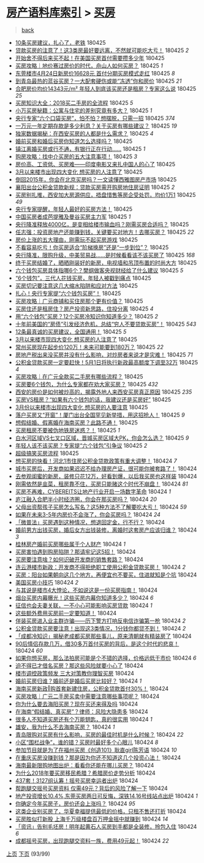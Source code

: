 [房产语料库索引](../../README.md)  > [买房](买房.md)
====
> [back](../README.md)

- [10条买房建议，扎心了，老铁](http://jkwz.applinzi.com/ittc/7095872526863565834.html#10%E6%9D%A1%E4%B9%B0%E6%88%BF%E5%BB%BA%E8%AE%AE%EF%BC%8C%E6%89%8E%E5%BF%83%E4%BA%86%EF%BC%8C%E8%80%81%E9%93%81) 180425  
- [贷款买房的注意了！这3类房最好要远离，不然就可能吃大亏！](http://jkwz.applinzi.com/ittc/7095956494958986251.html#%E8%B4%B7%E6%AC%BE%E4%B9%B0%E6%88%BF%E7%9A%84%E6%B3%A8%E6%84%8F%E4%BA%86%EF%BC%81%E8%BF%993%E7%B1%BB%E6%88%BF%E6%9C%80%E5%A5%BD%E8%A6%81%E8%BF%9C%E7%A6%BB%EF%BC%8C%E4%B8%8D%E7%84%B6%E5%B0%B1%E5%8F%AF%E8%83%BD%E5%90%83%E5%A4%A7%E4%BA%8F%EF%BC%81) 180425 *2* 
- [开始舍不得后来买不起！在美国买房首付需要攒多少年](http://jkwz.applinzi.com/ittc/7095956041873490954.html#%E5%BC%80%E5%A7%8B%E8%88%8D%E4%B8%8D%E5%BE%97%E5%90%8E%E6%9D%A5%E4%B9%B0%E4%B8%8D%E8%B5%B7%EF%BC%81%E5%9C%A8%E7%BE%8E%E5%9B%BD%E4%B9%B0%E6%88%BF%E9%A6%96%E4%BB%98%E9%9C%80%E8%A6%81%E6%94%92%E5%A4%9A%E5%B0%91%E5%B9%B4) 180425  
- [买房攻略｜地价赛过房价的时代，舟山人如何买房？](http://jkwz.applinzi.com/ittc/7095954009200526352.html#%E4%B9%B0%E6%88%BF%E6%94%BB%E7%95%A5%EF%BD%9C%E5%9C%B0%E4%BB%B7%E8%B5%9B%E8%BF%87%E6%88%BF%E4%BB%B7%E7%9A%84%E6%97%B6%E4%BB%A3%EF%BC%8C%E8%88%9F%E5%B1%B1%E4%BA%BA%E5%A6%82%E4%BD%95%E4%B9%B0%E6%88%BF%EF%BC%9F) 180425 *1* 
- [东莞楼市4月24日新房价16628元 首付分期买房模式走红](http://jkwz.applinzi.com/ittc/7095953077192623114.html#%E4%B8%9C%E8%8E%9E%E6%A5%BC%E5%B8%824%E6%9C%8824%E6%97%A5%E6%96%B0%E6%88%BF%E4%BB%B716628%E5%85%83+%E9%A6%96%E4%BB%98%E5%88%86%E6%9C%9F%E4%B9%B0%E6%88%BF%E6%A8%A1%E5%BC%8F%E8%B5%B0%E7%BA%A2) 180425 *8* 
- [到青岛最热的蓝谷买房？一大配套硬伤或能“冻透”你和房价](http://jkwz.applinzi.com/ittc/7095946062546338832.html#%E5%88%B0%E9%9D%92%E5%B2%9B%E6%9C%80%E7%83%AD%E7%9A%84%E8%93%9D%E8%B0%B7%E4%B9%B0%E6%88%BF%EF%BC%9F%E4%B8%80%E5%A4%A7%E9%85%8D%E5%A5%97%E7%A1%AC%E4%BC%A4%E6%88%96%E8%83%BD%E2%80%9C%E5%86%BB%E9%80%8F%E2%80%9D%E4%BD%A0%E5%92%8C%E6%88%BF%E4%BB%B7) 180425 *21* 
- [合肥房价均价14343元/m² 年轻人到底该买房还是租房？专家这么说](http://jkwz.applinzi.com/ittc/7095941822058857478.html#%E5%90%88%E8%82%A5%E6%88%BF%E4%BB%B7%E5%9D%87%E4%BB%B714343%E5%85%83%2Fm%C2%B2+%E5%B9%B4%E8%BD%BB%E4%BA%BA%E5%88%B0%E5%BA%95%E8%AF%A5%E4%B9%B0%E6%88%BF%E8%BF%98%E6%98%AF%E7%A7%9F%E6%88%BF%EF%BC%9F%E4%B8%93%E5%AE%B6%E8%BF%99%E4%B9%88%E8%AF%B4) 180425 *25* 
- [买房知识大全：2018买二手房的全流程](http://jkwz.applinzi.com/ittc/7095940019212780560.html#%E4%B9%B0%E6%88%BF%E7%9F%A5%E8%AF%86%E5%A4%A7%E5%85%A8%EF%BC%9A2018%E4%B9%B0%E4%BA%8C%E6%89%8B%E6%88%BF%E7%9A%84%E5%85%A8%E6%B5%81%E7%A8%8B) 180425 *5* 
- [小万买房秘籍：公寓与住宅的差别究竟有多大？](http://jkwz.applinzi.com/ittc/7095936038314968075.html#%E5%B0%8F%E4%B8%87%E4%B9%B0%E6%88%BF%E7%A7%98%E7%B1%8D%EF%BC%9A%E5%85%AC%E5%AF%93%E4%B8%8E%E4%BD%8F%E5%AE%85%E7%9A%84%E5%B7%AE%E5%88%AB%E7%A9%B6%E7%AB%9F%E6%9C%89%E5%A4%9A%E5%A4%A7%EF%BC%9F) 180425 *1* 
- [央行专家“六个口袋买房”，怕不怕？想摆脱，只需一招](http://jkwz.applinzi.com/ittc/7095935974045647888.html#%E5%A4%AE%E8%A1%8C%E4%B8%93%E5%AE%B6%E2%80%9C%E5%85%AD%E4%B8%AA%E5%8F%A3%E8%A2%8B%E4%B9%B0%E6%88%BF%E2%80%9D%EF%BC%8C%E6%80%95%E4%B8%8D%E6%80%95%EF%BC%9F%E6%83%B3%E6%91%86%E8%84%B1%EF%BC%8C%E5%8F%AA%E9%9C%80%E4%B8%80%E6%8B%9B) 180425 *374* 
- [一万元一年定期存款是多少利息？关于买房有哪些建议？](http://jkwz.applinzi.com/ittc/7095932208483402758.html#%E4%B8%80%E4%B8%87%E5%85%83%E4%B8%80%E5%B9%B4%E5%AE%9A%E6%9C%9F%E5%AD%98%E6%AC%BE%E6%98%AF%E5%A4%9A%E5%B0%91%E5%88%A9%E6%81%AF%EF%BC%9F%E5%85%B3%E4%BA%8E%E4%B9%B0%E6%88%BF%E6%9C%89%E5%93%AA%E4%BA%9B%E5%BB%BA%E8%AE%AE%EF%BC%9F) 180425 *19* 
- [独家数据揭秘：在西安买房的人都是什么需求？](http://jkwz.applinzi.com/ittc/7095929633658897419.html#%E7%8B%AC%E5%AE%B6%E6%95%B0%E6%8D%AE%E6%8F%AD%E7%A7%98%EF%BC%9A%E5%9C%A8%E8%A5%BF%E5%AE%89%E4%B9%B0%E6%88%BF%E7%9A%84%E4%BA%BA%E9%83%BD%E6%98%AF%E4%BB%80%E4%B9%88%E9%9C%80%E6%B1%82%EF%BC%9F) 180425 *4* 
- [婚前买房和婚后买房你知道怎么选择吗？](http://jkwz.applinzi.com/ittc/7095929347682862086.html#%E5%A9%9A%E5%89%8D%E4%B9%B0%E6%88%BF%E5%92%8C%E5%A9%9A%E5%90%8E%E4%B9%B0%E6%88%BF%E4%BD%A0%E7%9F%A5%E9%81%93%E6%80%8E%E4%B9%88%E9%80%89%E6%8B%A9%E5%90%97%EF%BC%9F) 180425  
- [镇江离婚买房或行不通，有银行正在行动……](http://jkwz.applinzi.com/ittc/7095925784634197002.html#%E9%95%87%E6%B1%9F%E7%A6%BB%E5%A9%9A%E4%B9%B0%E6%88%BF%E6%88%96%E8%A1%8C%E4%B8%8D%E9%80%9A%EF%BC%8C%E6%9C%89%E9%93%B6%E8%A1%8C%E6%AD%A3%E5%9C%A8%E8%A1%8C%E5%8A%A8%E2%80%A6%E2%80%A6) 180425 *1* 
- [购房攻略：找中介买房的五大注意事项！](http://jkwz.applinzi.com/ittc/7095920888899961862.html#%E8%B4%AD%E6%88%BF%E6%94%BB%E7%95%A5%EF%BC%9A%E6%89%BE%E4%B8%AD%E4%BB%8B%E4%B9%B0%E6%88%BF%E7%9A%84%E4%BA%94%E5%A4%A7%E6%B3%A8%E6%84%8F%E4%BA%8B%E9%A1%B9%EF%BC%81) 180425 *3* 
- [房价高、工资低、买房难——印度电影又来扎中国人的心了](http://jkwz.applinzi.com/ittc/7095918875306886150.html#%E6%88%BF%E4%BB%B7%E9%AB%98%E3%80%81%E5%B7%A5%E8%B5%84%E4%BD%8E%E3%80%81%E4%B9%B0%E6%88%BF%E9%9A%BE%E2%80%94%E2%80%94%E5%8D%B0%E5%BA%A6%E7%94%B5%E5%BD%B1%E5%8F%88%E6%9D%A5%E6%89%8E%E4%B8%AD%E5%9B%BD%E4%BA%BA%E7%9A%84%E5%BF%83%E4%BA%86) 180425  
- [3月以来楼市出现四大变化 想买房的人注意了](http://jkwz.applinzi.com/ittc/7095917857324139530.html#3%E6%9C%88%E4%BB%A5%E6%9D%A5%E6%A5%BC%E5%B8%82%E5%87%BA%E7%8E%B0%E5%9B%9B%E5%A4%A7%E5%8F%98%E5%8C%96+%E6%83%B3%E4%B9%B0%E6%88%BF%E7%9A%84%E4%BA%BA%E6%B3%A8%E6%84%8F%E4%BA%86) 180425  
- [倒回2015年，你会在北京买房吗？一文读懂西雅图房产市场](http://jkwz.applinzi.com/ittc/7095917157030560774.html#%E5%80%92%E5%9B%9E2015%E5%B9%B4%EF%BC%8C%E4%BD%A0%E4%BC%9A%E5%9C%A8%E5%8C%97%E4%BA%AC%E4%B9%B0%E6%88%BF%E5%90%97%EF%BC%9F%E4%B8%80%E6%96%87%E8%AF%BB%E6%87%82%E8%A5%BF%E9%9B%85%E5%9B%BE%E6%88%BF%E4%BA%A7%E5%B8%82%E5%9C%BA) 180425  
- [襄阳出台公积金贷款新规：贷款买房需开购房地住房证明](http://jkwz.applinzi.com/ittc/7095915744909067271.html#%E8%A5%84%E9%98%B3%E5%87%BA%E5%8F%B0%E5%85%AC%E7%A7%AF%E9%87%91%E8%B4%B7%E6%AC%BE%E6%96%B0%E8%A7%84%EF%BC%9A%E8%B4%B7%E6%AC%BE%E4%B9%B0%E6%88%BF%E9%9C%80%E5%BC%80%E8%B4%AD%E6%88%BF%E5%9C%B0%E4%BD%8F%E6%88%BF%E8%AF%81%E6%98%8E) 180425 *2* 
- [买房别扎堆，西安加大房源供应，捂盘惜售等房企受处罚，均价1万1](http://jkwz.applinzi.com/ittc/7095915742442816523.html#%E4%B9%B0%E6%88%BF%E5%88%AB%E6%89%8E%E5%A0%86%EF%BC%8C%E8%A5%BF%E5%AE%89%E5%8A%A0%E5%A4%A7%E6%88%BF%E6%BA%90%E4%BE%9B%E5%BA%94%EF%BC%8C%E6%8D%82%E7%9B%98%E6%83%9C%E5%94%AE%E7%AD%89%E6%88%BF%E4%BC%81%E5%8F%97%E5%A4%84%E7%BD%9A%EF%BC%8C%E5%9D%87%E4%BB%B71%E4%B8%871) 180425 *49* 
- [央行专家提醒，年轻人最好的买房方法！](http://jkwz.applinzi.com/ittc/7095909147617002512.html#%E5%A4%AE%E8%A1%8C%E4%B8%93%E5%AE%B6%E6%8F%90%E9%86%92%EF%BC%8C%E5%B9%B4%E8%BD%BB%E4%BA%BA%E6%9C%80%E5%A5%BD%E7%9A%84%E4%B9%B0%E6%88%BF%E6%96%B9%E6%B3%95%EF%BC%81) 180425  
- [中国买房者成芭提雅及曼谷买房主力军](http://jkwz.applinzi.com/ittc/7095908775200556038.html#%E4%B8%AD%E5%9B%BD%E4%B9%B0%E6%88%BF%E8%80%85%E6%88%90%E8%8A%AD%E6%8F%90%E9%9B%85%E5%8F%8A%E6%9B%BC%E8%B0%B7%E4%B9%B0%E6%88%BF%E4%B8%BB%E5%8A%9B%E5%86%9B) 180425 *1* 
- [央行降准释放4000亿，是变相给楼市输血吗？刚需买房合适吗？](http://jkwz.applinzi.com/ittc/7095908259561210887.html#%E5%A4%AE%E8%A1%8C%E9%99%8D%E5%87%86%E9%87%8A%E6%94%BE4000%E4%BA%BF%EF%BC%8C%E6%98%AF%E5%8F%98%E7%9B%B8%E7%BB%99%E6%A5%BC%E5%B8%82%E8%BE%93%E8%A1%80%E5%90%97%EF%BC%9F%E5%88%9A%E9%9C%80%E4%B9%B0%E6%88%BF%E5%90%88%E9%80%82%E5%90%97%EF%BC%9F) 180425  
- [任志强：投资房地产还能赚到钱，关键要买对地方！去哪买房？](http://jkwz.applinzi.com/ittc/7095905607611843594.html#%E4%BB%BB%E5%BF%97%E5%BC%BA%EF%BC%9A%E6%8A%95%E8%B5%84%E6%88%BF%E5%9C%B0%E4%BA%A7%E8%BF%98%E8%83%BD%E8%B5%9A%E5%88%B0%E9%92%B1%EF%BC%8C%E5%85%B3%E9%94%AE%E8%A6%81%E4%B9%B0%E5%AF%B9%E5%9C%B0%E6%96%B9%EF%BC%81%E5%8E%BB%E5%93%AA%E4%B9%B0%E6%88%BF%EF%BC%9F) 180425 *22* 
- [房价上涨的五大理由，刚需玩不起买房游戏](http://jkwz.applinzi.com/ittc/7095893621016626183.html#%E6%88%BF%E4%BB%B7%E4%B8%8A%E6%B6%A8%E7%9A%84%E4%BA%94%E5%A4%A7%E7%90%86%E7%94%B1%EF%BC%8C%E5%88%9A%E9%9C%80%E7%8E%A9%E4%B8%8D%E8%B5%B7%E4%B9%B0%E6%88%BF%E6%B8%B8%E6%88%8F) 180425  
- [不看容易吃亏！你买房适合“阶梯换房”还是“一步到位”？](http://jkwz.applinzi.com/ittc/7095882812198749195.html#%E4%B8%8D%E7%9C%8B%E5%AE%B9%E6%98%93%E5%90%83%E4%BA%8F%EF%BC%81%E4%BD%A0%E4%B9%B0%E6%88%BF%E9%80%82%E5%90%88%E2%80%9C%E9%98%B6%E6%A2%AF%E6%8D%A2%E6%88%BF%E2%80%9D%E8%BF%98%E6%98%AF%E2%80%9C%E4%B8%80%E6%AD%A5%E5%88%B0%E4%BD%8D%E2%80%9D%EF%BC%9F) 180425  
- [央行降准，限购升级，中美贸易战……是时候看看该不该买房了](http://jkwz.applinzi.com/ittc/7095880709455741962.html#%E5%A4%AE%E8%A1%8C%E9%99%8D%E5%87%86%EF%BC%8C%E9%99%90%E8%B4%AD%E5%8D%87%E7%BA%A7%EF%BC%8C%E4%B8%AD%E7%BE%8E%E8%B4%B8%E6%98%93%E6%88%98%E2%80%A6%E2%80%A6%E6%98%AF%E6%97%B6%E5%80%99%E7%9C%8B%E7%9C%8B%E8%AF%A5%E4%B8%8D%E8%AF%A5%E4%B9%B0%E6%88%BF%E4%BA%86) 180425 *168* 
- [终于买房结婚了，晒晒刚装好的新房，电视墙和吊顶布置的时尚大方](http://jkwz.applinzi.com/ittc/7095875931791164427.html#%E7%BB%88%E4%BA%8E%E4%B9%B0%E6%88%BF%E7%BB%93%E5%A9%9A%E4%BA%86%EF%BC%8C%E6%99%92%E6%99%92%E5%88%9A%E8%A3%85%E5%A5%BD%E7%9A%84%E6%96%B0%E6%88%BF%EF%BC%8C%E7%94%B5%E8%A7%86%E5%A2%99%E5%92%8C%E5%90%8A%E9%A1%B6%E5%B8%83%E7%BD%AE%E7%9A%84%E6%97%B6%E5%B0%9A%E5%A4%A7%E6%96%B9) 180425  
- [六个钱包买房具体指哪6个？樊纲做客央视财经给了什么建议](http://jkwz.applinzi.com/ittc/7095873540819780615.html#%E5%85%AD%E4%B8%AA%E9%92%B1%E5%8C%85%E4%B9%B0%E6%88%BF%E5%85%B7%E4%BD%93%E6%8C%87%E5%93%AA6%E4%B8%AA%EF%BC%9F%E6%A8%8A%E7%BA%B2%E5%81%9A%E5%AE%A2%E5%A4%AE%E8%A7%86%E8%B4%A2%E7%BB%8F%E7%BB%99%E4%BA%86%E4%BB%80%E4%B9%88%E5%BB%BA%E8%AE%AE) 180425 *5* 
- [“6个钱包”，三代人花钱买房，年轻人被戳到痛点](http://jkwz.applinzi.com/ittc/7095870919870514183.html#%E2%80%9C6%E4%B8%AA%E9%92%B1%E5%8C%85%E2%80%9D%EF%BC%8C%E4%B8%89%E4%BB%A3%E4%BA%BA%E8%8A%B1%E9%92%B1%E4%B9%B0%E6%88%BF%EF%BC%8C%E5%B9%B4%E8%BD%BB%E4%BA%BA%E8%A2%AB%E6%88%B3%E5%88%B0%E7%97%9B%E7%82%B9) 180425  
- [买房切记要注意这几大缩水陷阱和应对方法](http://jkwz.applinzi.com/ittc/7095869180274541575.html#%E4%B9%B0%E6%88%BF%E5%88%87%E8%AE%B0%E8%A6%81%E6%B3%A8%E6%84%8F%E8%BF%99%E5%87%A0%E5%A4%A7%E7%BC%A9%E6%B0%B4%E9%99%B7%E9%98%B1%E5%92%8C%E5%BA%94%E5%AF%B9%E6%96%B9%E6%B3%95) 180425  
- [扎心！央行专家提“六个钱包买房”！](http://jkwz.applinzi.com/ittc/7095867933681255440.html#%E6%89%8E%E5%BF%83%EF%BC%81%E5%A4%AE%E8%A1%8C%E4%B8%93%E5%AE%B6%E6%8F%90%E2%80%9C%E5%85%AD%E4%B8%AA%E9%92%B1%E5%8C%85%E4%B9%B0%E6%88%BF%E2%80%9D%EF%BC%81) 180425  
- [买房攻略｜广元商铺和买住房那个更有价值？](http://jkwz.applinzi.com/ittc/7095866920303854608.html#%E4%B9%B0%E6%88%BF%E6%94%BB%E7%95%A5%EF%BD%9C%E5%B9%BF%E5%85%83%E5%95%86%E9%93%BA%E5%92%8C%E4%B9%B0%E4%BD%8F%E6%88%BF%E9%82%A3%E4%B8%AA%E6%9B%B4%E6%9C%89%E4%BB%B7%E5%80%BC%EF%BC%9F) 180425  
- [买房住还是租房住？房产投资新思路，住投分离](http://jkwz.applinzi.com/ittc/7094223656530215942.html#%E4%B9%B0%E6%88%BF%E4%BD%8F%E8%BF%98%E6%98%AF%E7%A7%9F%E6%88%BF%E4%BD%8F%EF%BC%9F%E6%88%BF%E4%BA%A7%E6%8A%95%E8%B5%84%E6%96%B0%E6%80%9D%E8%B7%AF%EF%BC%8C%E4%BD%8F%E6%8A%95%E5%88%86%E7%A6%BB) 180425 *4* 
- [用“六个钱包”买房？12个买房冷知识你知道多少？](http://jkwz.applinzi.com/ittc/7095861297872897030.html#%E7%94%A8%E2%80%9C%E5%85%AD%E4%B8%AA%E9%92%B1%E5%8C%85%E2%80%9D%E4%B9%B0%E6%88%BF%EF%BC%9F12%E4%B8%AA%E4%B9%B0%E6%88%BF%E5%86%B7%E7%9F%A5%E8%AF%86%E4%BD%A0%E7%9F%A5%E9%81%93%E5%A4%9A%E5%B0%91%EF%BC%9F) 180425 *2* 
- [十年前美国的“房债”引发经济危机，总结“穷人不要贷款买房”！](http://jkwz.applinzi.com/ittc/7095860568667980806.html#%E5%8D%81%E5%B9%B4%E5%89%8D%E7%BE%8E%E5%9B%BD%E7%9A%84%E2%80%9C%E6%88%BF%E5%80%BA%E2%80%9D%E5%BC%95%E5%8F%91%E7%BB%8F%E6%B5%8E%E5%8D%B1%E6%9C%BA%EF%BC%8C%E6%80%BB%E7%BB%93%E2%80%9C%E7%A9%B7%E4%BA%BA%E4%B8%8D%E8%A6%81%E8%B4%B7%E6%AC%BE%E4%B9%B0%E6%88%BF%E2%80%9D%EF%BC%81) 180425 *543* 
- [12条最真诚的买房建议，全国通用！](http://jkwz.applinzi.com/ittc/7095856131853517835.html#12%E6%9D%A1%E6%9C%80%E7%9C%9F%E8%AF%9A%E7%9A%84%E4%B9%B0%E6%88%BF%E5%BB%BA%E8%AE%AE%EF%BC%8C%E5%85%A8%E5%9B%BD%E9%80%9A%E7%94%A8%EF%BC%81) 180425 *5* 
- [3月以来楼市现四大变化 想买房的人注意了](http://jkwz.applinzi.com/ittc/7095853876769195015.html#3%E6%9C%88%E4%BB%A5%E6%9D%A5%E6%A5%BC%E5%B8%82%E7%8E%B0%E5%9B%9B%E5%A4%A7%E5%8F%98%E5%8C%96+%E6%83%B3%E4%B9%B0%E6%88%BF%E7%9A%84%E4%BA%BA%E6%B3%A8%E6%84%8F%E4%BA%86) 180425  
- [常州买房现在起步价120万！未来可能要到180万？](http://jkwz.applinzi.com/ittc/7095850968082285579.html#%E5%B8%B8%E5%B7%9E%E4%B9%B0%E6%88%BF%E7%8E%B0%E5%9C%A8%E8%B5%B7%E6%AD%A5%E4%BB%B7120%E4%B8%87%EF%BC%81%E6%9C%AA%E6%9D%A5%E5%8F%AF%E8%83%BD%E8%A6%81%E5%88%B0180%E4%B8%87%EF%BC%9F) 180425 *22* 
- [房地产税出来没买房并没有什么影响，对炒房者来说才是灾难！](http://jkwz.applinzi.com/ittc/7095848823517873168.html#%E6%88%BF%E5%9C%B0%E4%BA%A7%E7%A8%8E%E5%87%BA%E6%9D%A5%E6%B2%A1%E4%B9%B0%E6%88%BF%E5%B9%B6%E6%B2%A1%E6%9C%89%E4%BB%80%E4%B9%88%E5%BD%B1%E5%93%8D%EF%BC%8C%E5%AF%B9%E7%82%92%E6%88%BF%E8%80%85%E6%9D%A5%E8%AF%B4%E6%89%8D%E6%98%AF%E7%81%BE%E9%9A%BE%EF%BC%81) 180425 *71* 
- [公积金贷款买房一定要赶快！5月1日将执行新政最高额度下调至32万](http://jkwz.applinzi.com/ittc/7095847950561575952.html#%E5%85%AC%E7%A7%AF%E9%87%91%E8%B4%B7%E6%AC%BE%E4%B9%B0%E6%88%BF%E4%B8%80%E5%AE%9A%E8%A6%81%E8%B5%B6%E5%BF%AB%EF%BC%815%E6%9C%881%E6%97%A5%E5%B0%86%E6%89%A7%E8%A1%8C%E6%96%B0%E6%94%BF%E6%9C%80%E9%AB%98%E9%A2%9D%E5%BA%A6%E4%B8%8B%E8%B0%83%E8%87%B332%E4%B8%87) 180425 *4* 
- [买房攻略｜在广元全款买二手房有哪些流程？](http://jkwz.applinzi.com/ittc/7095846410589307911.html#%E4%B9%B0%E6%88%BF%E6%94%BB%E7%95%A5%EF%BD%9C%E5%9C%A8%E5%B9%BF%E5%85%83%E5%85%A8%E6%AC%BE%E4%B9%B0%E4%BA%8C%E6%89%8B%E6%88%BF%E6%9C%89%E5%93%AA%E4%BA%9B%E6%B5%81%E7%A8%8B%EF%BC%9F) 180425  
- [买房要6个钱包，为什么专家都在劝大家买房？](http://jkwz.applinzi.com/ittc/7095843456717161488.html#%E4%B9%B0%E6%88%BF%E8%A6%816%E4%B8%AA%E9%92%B1%E5%8C%85%EF%BC%8C%E4%B8%BA%E4%BB%80%E4%B9%88%E4%B8%93%E5%AE%B6%E9%83%BD%E5%9C%A8%E5%8A%9D%E5%A4%A7%E5%AE%B6%E4%B9%B0%E6%88%BF%EF%BC%9F) 180425 *432* 
- [西安的房价是如何被炒高的，揭露外地人来西安买房真正原因](http://jkwz.applinzi.com/ittc/7095841282700346378.html#%E8%A5%BF%E5%AE%89%E7%9A%84%E6%88%BF%E4%BB%B7%E6%98%AF%E5%A6%82%E4%BD%95%E8%A2%AB%E7%82%92%E9%AB%98%E7%9A%84%EF%BC%8C%E6%8F%AD%E9%9C%B2%E5%A4%96%E5%9C%B0%E4%BA%BA%E6%9D%A5%E8%A5%BF%E5%AE%89%E4%B9%B0%E6%88%BF%E7%9C%9F%E6%AD%A3%E5%8E%9F%E5%9B%A0) 180425 *235* 
- [买房VS租房？“如果有六个钱包的话，我建议还是买房好”](http://jkwz.applinzi.com/ittc/7095833267200853008.html#%E4%B9%B0%E6%88%BFVS%E7%A7%9F%E6%88%BF%EF%BC%9F%E2%80%9C%E5%A6%82%E6%9E%9C%E6%9C%89%E5%85%AD%E4%B8%AA%E9%92%B1%E5%8C%85%E7%9A%84%E8%AF%9D%EF%BC%8C%E6%88%91%E5%BB%BA%E8%AE%AE%E8%BF%98%E6%98%AF%E4%B9%B0%E6%88%BF%E5%A5%BD%E2%80%9D) 180425  
- [3月份以来楼市出现四大变化 想买房的人要注意](http://jkwz.applinzi.com/ittc/7095831341352616967.html#3%E6%9C%88%E4%BB%BD%E4%BB%A5%E6%9D%A5%E6%A5%BC%E5%B8%82%E5%87%BA%E7%8E%B0%E5%9B%9B%E5%A4%A7%E5%8F%98%E5%8C%96+%E6%83%B3%E4%B9%B0%E6%88%BF%E7%9A%84%E4%BA%BA%E8%A6%81%E6%B3%A8%E6%84%8F) 180425  
- [落户买房又“开窗”！厦门出台全国罕见新举措，用这招抢人！](http://jkwz.applinzi.com/ittc/7095827416046109703.html#%E8%90%BD%E6%88%B7%E4%B9%B0%E6%88%BF%E5%8F%88%E2%80%9C%E5%BC%80%E7%AA%97%E2%80%9D%EF%BC%81%E5%8E%A6%E9%97%A8%E5%87%BA%E5%8F%B0%E5%85%A8%E5%9B%BD%E7%BD%95%E8%A7%81%E6%96%B0%E4%B8%BE%E6%8E%AA%EF%BC%8C%E7%94%A8%E8%BF%99%E6%8B%9B%E6%8A%A2%E4%BA%BA%EF%BC%81) 180425 *9* 
- [想假结婚、假离婚在海南买房？此路不通！](http://jkwz.applinzi.com/ittc/7095823644188214283.html#%E6%83%B3%E5%81%87%E7%BB%93%E5%A9%9A%E3%80%81%E5%81%87%E7%A6%BB%E5%A9%9A%E5%9C%A8%E6%B5%B7%E5%8D%97%E4%B9%B0%E6%88%BF%EF%BC%9F%E6%AD%A4%E8%B7%AF%E4%B8%8D%E9%80%9A%EF%BC%81) 180425  
- [买房租房不要被伪地铁房迷惑？！](http://jkwz.applinzi.com/ittc/7095823132671869963.html#%E4%B9%B0%E6%88%BF%E7%A7%9F%E6%88%BF%E4%B8%8D%E8%A6%81%E8%A2%AB%E4%BC%AA%E5%9C%B0%E9%93%81%E6%88%BF%E8%BF%B7%E6%83%91%EF%BC%9F%EF%BC%81) 180425 *1* 
- [白水河区域VS七叉口区域，晋城买房区域大PK，你会怎么选？](http://jkwz.applinzi.com/ittc/7095821602556216337.html#%E7%99%BD%E6%B0%B4%E6%B2%B3%E5%8C%BA%E5%9F%9FVS%E4%B8%83%E5%8F%89%E5%8F%A3%E5%8C%BA%E5%9F%9F%EF%BC%8C%E6%99%8B%E5%9F%8E%E4%B9%B0%E6%88%BF%E5%8C%BA%E5%9F%9F%E5%A4%A7PK%EF%BC%8C%E4%BD%A0%E4%BC%9A%E6%80%8E%E4%B9%88%E9%80%89%EF%BC%9F) 180425 *9* 
- [年轻人该不该买房？专家提“六个钱包”引争议](http://jkwz.applinzi.com/ittc/7095806795488691217.html#%E5%B9%B4%E8%BD%BB%E4%BA%BA%E8%AF%A5%E4%B8%8D%E8%AF%A5%E4%B9%B0%E6%88%BF%EF%BC%9F%E4%B8%93%E5%AE%B6%E6%8F%90%E2%80%9C%E5%85%AD%E4%B8%AA%E9%92%B1%E5%8C%85%E2%80%9D%E5%BC%95%E4%BA%89%E8%AE%AE) 180425 *2* 
- [超级搞笑买房流程](http://jkwz.applinzi.com/ittc/7095803073899529222.html#%E8%B6%85%E7%BA%A7%E6%90%9E%E7%AC%91%E4%B9%B0%E6%88%BF%E6%B5%81%E7%A8%8B) 180425  
- [想买房的快看！河北1市住房公积金贷款政策有重大调整！](http://jkwz.applinzi.com/ittc/7095688608952615952.html#%E6%83%B3%E4%B9%B0%E6%88%BF%E7%9A%84%E5%BF%AB%E7%9C%8B%EF%BC%81%E6%B2%B3%E5%8C%971%E5%B8%82%E4%BD%8F%E6%88%BF%E5%85%AC%E7%A7%AF%E9%87%91%E8%B4%B7%E6%AC%BE%E6%94%BF%E7%AD%96%E6%9C%89%E9%87%8D%E5%A4%A7%E8%B0%83%E6%95%B4%EF%BC%81) 180424 *7* 
- [城市买房后，开发商如果迟迟不给办理房产证，很可能你被套路了！](http://jkwz.applinzi.com/ittc/7095684269437617169.html#%E5%9F%8E%E5%B8%82%E4%B9%B0%E6%88%BF%E5%90%8E%EF%BC%8C%E5%BC%80%E5%8F%91%E5%95%86%E5%A6%82%E6%9E%9C%E8%BF%9F%E8%BF%9F%E4%B8%8D%E7%BB%99%E5%8A%9E%E7%90%86%E6%88%BF%E4%BA%A7%E8%AF%81%EF%BC%8C%E5%BE%88%E5%8F%AF%E8%83%BD%E4%BD%A0%E8%A2%AB%E5%A5%97%E8%B7%AF%E4%BA%86%EF%BC%81) 180424  
- [去参观闺蜜的新房，装修只花12万，好看到爆，以后我买房也这样装](http://jkwz.applinzi.com/ittc/7095659691701175303.html#%E5%8E%BB%E5%8F%82%E8%A7%82%E9%97%BA%E8%9C%9C%E7%9A%84%E6%96%B0%E6%88%BF%EF%BC%8C%E8%A3%85%E4%BF%AE%E5%8F%AA%E8%8A%B112%E4%B8%87%EF%BC%8C%E5%A5%BD%E7%9C%8B%E5%88%B0%E7%88%86%EF%BC%8C%E4%BB%A5%E5%90%8E%E6%88%91%E4%B9%B0%E6%88%BF%E4%B9%9F%E8%BF%99%E6%A0%B7%E8%A3%85) 180424  
- [刚需依然是韭菜，租房靠不住，买房只能赌这个时代不崩盘！](http://jkwz.applinzi.com/ittc/7095645421571671051.html#%E5%88%9A%E9%9C%80%E4%BE%9D%E7%84%B6%E6%98%AF%E9%9F%AD%E8%8F%9C%EF%BC%8C%E7%A7%9F%E6%88%BF%E9%9D%A0%E4%B8%8D%E4%BD%8F%EF%BC%8C%E4%B9%B0%E6%88%BF%E5%8F%AA%E8%83%BD%E8%B5%8C%E8%BF%99%E4%B8%AA%E6%97%B6%E4%BB%A3%E4%B8%8D%E5%B4%A9%E7%9B%98%EF%BC%81) 180424 *81* 
- [买房不再难，CYBEREITS让地产行业开启一场数字革命](http://jkwz.applinzi.com/ittc/7095640925827236870.html#%E4%B9%B0%E6%88%BF%E4%B8%8D%E5%86%8D%E9%9A%BE%EF%BC%8CCYBEREITS%E8%AE%A9%E5%9C%B0%E4%BA%A7%E8%A1%8C%E4%B8%9A%E5%BC%80%E5%90%AF%E4%B8%80%E5%9C%BA%E6%95%B0%E5%AD%97%E9%9D%A9%E5%91%BD) 180424 *1* 
- [庐江融入合肥半小时经济圏，你会在那买房吗？](http://jkwz.applinzi.com/ittc/7095635783727973387.html#%E5%BA%90%E6%B1%9F%E8%9E%8D%E5%85%A5%E5%90%88%E8%82%A5%E5%8D%8A%E5%B0%8F%E6%97%B6%E7%BB%8F%E6%B5%8E%E5%9C%8F%EF%BC%8C%E4%BD%A0%E4%BC%9A%E5%9C%A8%E9%82%A3%E4%B9%B0%E6%88%BF%E5%90%97%EF%BC%9F) 180424 *20* 
- [父母出资帮孩子买房怎么写名？这5种方法不了解要吃大亏！](http://jkwz.applinzi.com/ittc/7095633714895914000.html#%E7%88%B6%E6%AF%8D%E5%87%BA%E8%B5%84%E5%B8%AE%E5%AD%A9%E5%AD%90%E4%B9%B0%E6%88%BF%E6%80%8E%E4%B9%88%E5%86%99%E5%90%8D%EF%BC%9F%E8%BF%995%E7%A7%8D%E6%96%B9%E6%B3%95%E4%B8%8D%E4%BA%86%E8%A7%A3%E8%A6%81%E5%90%83%E5%A4%A7%E4%BA%8F%EF%BC%81) 180424 *59* 
- [如果在未来3-5年内房价不会涨了，你会买房吗？](http://jkwz.applinzi.com/ittc/7095620194947040262.html#%E5%A6%82%E6%9E%9C%E5%9C%A8%E6%9C%AA%E6%9D%A53-5%E5%B9%B4%E5%86%85%E6%88%BF%E4%BB%B7%E4%B8%8D%E4%BC%9A%E6%B6%A8%E4%BA%86%EF%BC%8C%E4%BD%A0%E4%BC%9A%E4%B9%B0%E6%88%BF%E5%90%97%EF%BC%9F) 180424 *24* 
- [「微普法」买房遇到这种情况，想退回定金，行不行？](http://jkwz.applinzi.com/ittc/7095598963015287825.html#%E3%80%8C%E5%BE%AE%E6%99%AE%E6%B3%95%E3%80%8D%E4%B9%B0%E6%88%BF%E9%81%87%E5%88%B0%E8%BF%99%E7%A7%8D%E6%83%85%E5%86%B5%EF%BC%8C%E6%83%B3%E9%80%80%E5%9B%9E%E5%AE%9A%E9%87%91%EF%BC%8C%E8%A1%8C%E4%B8%8D%E8%A1%8C%EF%BC%9F) 180424  
- [婚前男方出钱买房，婚后女方出钱装修，离婚时这套房产应该归谁？](http://jkwz.applinzi.com/ittc/7095598480691299334.html#%E5%A9%9A%E5%89%8D%E7%94%B7%E6%96%B9%E5%87%BA%E9%92%B1%E4%B9%B0%E6%88%BF%EF%BC%8C%E5%A9%9A%E5%90%8E%E5%A5%B3%E6%96%B9%E5%87%BA%E9%92%B1%E8%A3%85%E4%BF%AE%EF%BC%8C%E7%A6%BB%E5%A9%9A%E6%97%B6%E8%BF%99%E5%A5%97%E6%88%BF%E4%BA%A7%E5%BA%94%E8%AF%A5%E5%BD%92%E8%B0%81%EF%BC%9F) 180424 *3* 
- [桂林房产婚前买房哪些属于个人财产](http://jkwz.applinzi.com/ittc/7095593734907626513.html#%E6%A1%82%E6%9E%97%E6%88%BF%E4%BA%A7%E5%A9%9A%E5%89%8D%E4%B9%B0%E6%88%BF%E5%93%AA%E4%BA%9B%E5%B1%9E%E4%BA%8E%E4%B8%AA%E4%BA%BA%E8%B4%A2%E4%BA%A7) 180424 *1* 
- [买房害怕遇到购房陷阱？那请牢记这5招！](http://jkwz.applinzi.com/ittc/7095590498544911377.html#%E4%B9%B0%E6%88%BF%E5%AE%B3%E6%80%95%E9%81%87%E5%88%B0%E8%B4%AD%E6%88%BF%E9%99%B7%E9%98%B1%EF%BC%9F%E9%82%A3%E8%AF%B7%E7%89%A2%E8%AE%B0%E8%BF%995%E6%8B%9B%EF%BC%81) 180424  
- [买房要注意啥？如何识破开发商的销售套路？](http://jkwz.applinzi.com/ittc/7095588996329767947.html#%E4%B9%B0%E6%88%BF%E8%A6%81%E6%B3%A8%E6%84%8F%E5%95%A5%EF%BC%9F%E5%A6%82%E4%BD%95%E8%AF%86%E7%A0%B4%E5%BC%80%E5%8F%91%E5%95%86%E7%9A%84%E9%94%80%E5%94%AE%E5%A5%97%E8%B7%AF%EF%BC%9F) 180424  
- [连云港楼市新政：开发商不得拒绝职工使用公积金贷款买房！](http://jkwz.applinzi.com/ittc/7095588755589301264.html#%E8%BF%9E%E4%BA%91%E6%B8%AF%E6%A5%BC%E5%B8%82%E6%96%B0%E6%94%BF%EF%BC%9A%E5%BC%80%E5%8F%91%E5%95%86%E4%B8%8D%E5%BE%97%E6%8B%92%E7%BB%9D%E8%81%8C%E5%B7%A5%E4%BD%BF%E7%94%A8%E5%85%AC%E7%A7%AF%E9%87%91%E8%B4%B7%E6%AC%BE%E4%B9%B0%E6%88%BF%EF%BC%81) 180424 *2* 
- [买房：阳台如果朝向这几个地方，再便宜也不要买，住进就知是个坑](http://jkwz.applinzi.com/ittc/7095588387551708176.html#%E4%B9%B0%E6%88%BF%EF%BC%9A%E9%98%B3%E5%8F%B0%E5%A6%82%E6%9E%9C%E6%9C%9D%E5%90%91%E8%BF%99%E5%87%A0%E4%B8%AA%E5%9C%B0%E6%96%B9%EF%BC%8C%E5%86%8D%E4%BE%BF%E5%AE%9C%E4%B9%9F%E4%B8%8D%E8%A6%81%E4%B9%B0%EF%BC%8C%E4%BD%8F%E8%BF%9B%E5%B0%B1%E7%9F%A5%E6%98%AF%E4%B8%AA%E5%9D%91) 180424  
- [美国买房小技巧](http://jkwz.applinzi.com/ittc/7095578437098144779.html#%E7%BE%8E%E5%9B%BD%E4%B9%B0%E6%88%BF%E5%B0%8F%E6%8A%80%E5%B7%A7) 180424 *2* 
- [与其说是楼市4大悖论，不如说这是一份买房指南！](http://jkwz.applinzi.com/ittc/7095577344058328081.html#%E4%B8%8E%E5%85%B6%E8%AF%B4%E6%98%AF%E6%A5%BC%E5%B8%824%E5%A4%A7%E6%82%96%E8%AE%BA%EF%BC%8C%E4%B8%8D%E5%A6%82%E8%AF%B4%E8%BF%99%E6%98%AF%E4%B8%80%E4%BB%BD%E4%B9%B0%E6%88%BF%E6%8C%87%E5%8D%97%EF%BC%81) 180424  
- [烟台买房内幕曝光！这些买房内幕你知道多少？](http://jkwz.applinzi.com/ittc/7095575789473104906.html#%E7%83%9F%E5%8F%B0%E4%B9%B0%E6%88%BF%E5%86%85%E5%B9%95%E6%9B%9D%E5%85%89%EF%BC%81%E8%BF%99%E4%BA%9B%E4%B9%B0%E6%88%BF%E5%86%85%E5%B9%95%E4%BD%A0%E7%9F%A5%E9%81%93%E5%A4%9A%E5%B0%91%EF%BC%9F) 180424 *6* 
- [征信也会夫妻关联，一不小心可能影响买房贷款](http://jkwz.applinzi.com/ittc/7095574501486232593.html#%E5%BE%81%E4%BF%A1%E4%B9%9F%E4%BC%9A%E5%A4%AB%E5%A6%BB%E5%85%B3%E8%81%94%EF%BC%8C%E4%B8%80%E4%B8%8D%E5%B0%8F%E5%BF%83%E5%8F%AF%E8%83%BD%E5%BD%B1%E5%93%8D%E4%B9%B0%E6%88%BF%E8%B4%B7%E6%AC%BE) 180424 *1* 
- [这些额外费用买房前一定要知道！](http://jkwz.applinzi.com/ittc/7095569263282881542.html#%E8%BF%99%E4%BA%9B%E9%A2%9D%E5%A4%96%E8%B4%B9%E7%94%A8%E4%B9%B0%E6%88%BF%E5%89%8D%E4%B8%80%E5%AE%9A%E8%A6%81%E7%9F%A5%E9%81%93%EF%BC%81) 180424  
- [佯装买房进入业主群诈骗——历下警方打响反电信诈骗第一枪](http://jkwz.applinzi.com/ittc/7095560722237096966.html#%E4%BD%AF%E8%A3%85%E4%B9%B0%E6%88%BF%E8%BF%9B%E5%85%A5%E4%B8%9A%E4%B8%BB%E7%BE%A4%E8%AF%88%E9%AA%97%E2%80%94%E2%80%94%E5%8E%86%E4%B8%8B%E8%AD%A6%E6%96%B9%E6%89%93%E5%93%8D%E5%8F%8D%E7%94%B5%E4%BF%A1%E8%AF%88%E9%AA%97%E7%AC%AC%E4%B8%80%E6%9E%AA) 180424 *2* 
- [公积金贷款买房要注意！出现这3类情况，1分钱你都贷不到！](http://jkwz.applinzi.com/ittc/7095558599206241296.html#%E5%85%AC%E7%A7%AF%E9%87%91%E8%B4%B7%E6%AC%BE%E4%B9%B0%E6%88%BF%E8%A6%81%E6%B3%A8%E6%84%8F%EF%BC%81%E5%87%BA%E7%8E%B0%E8%BF%993%E7%B1%BB%E6%83%85%E5%86%B5%EF%BC%8C1%E5%88%86%E9%92%B1%E4%BD%A0%E9%83%BD%E8%B4%B7%E4%B8%8D%E5%88%B0%EF%BC%81) 180424 *2* 
- [「成都冷知识」揭秘老成都买房那些事儿，原来清朝就有精装房了](http://jkwz.applinzi.com/ittc/7095553849152766986.html#%E3%80%8C%E6%88%90%E9%83%BD%E5%86%B7%E7%9F%A5%E8%AF%86%E3%80%8D%E6%8F%AD%E7%A7%98%E8%80%81%E6%88%90%E9%83%BD%E4%B9%B0%E6%88%BF%E9%82%A3%E4%BA%9B%E4%BA%8B%E5%84%BF%EF%BC%8C%E5%8E%9F%E6%9D%A5%E6%B8%85%E6%9C%9D%E5%B0%B1%E6%9C%89%E7%B2%BE%E8%A3%85%E6%88%BF%E4%BA%86) 180424  
- [90后情侣存款几万，借30多万首付买房的背后，是这个时代的悲哀！](http://jkwz.applinzi.com/ittc/7095553436617802768.html#90%E5%90%8E%E6%83%85%E4%BE%A3%E5%AD%98%E6%AC%BE%E5%87%A0%E4%B8%87%EF%BC%8C%E5%80%9F30%E5%A4%9A%E4%B8%87%E9%A6%96%E4%BB%98%E4%B9%B0%E6%88%BF%E7%9A%84%E8%83%8C%E5%90%8E%EF%BC%8C%E6%98%AF%E8%BF%99%E4%B8%AA%E6%97%B6%E4%BB%A3%E7%9A%84%E6%82%B2%E5%93%80%EF%BC%81) 180424 *60* 
- [如果你想买房，那么法拍房可能是个不错的选择，价格远低于市价](http://jkwz.applinzi.com/ittc/7095553020878390282.html#%E5%A6%82%E6%9E%9C%E4%BD%A0%E6%83%B3%E4%B9%B0%E6%88%BF%EF%BC%8C%E9%82%A3%E4%B9%88%E6%B3%95%E6%8B%8D%E6%88%BF%E5%8F%AF%E8%83%BD%E6%98%AF%E4%B8%AA%E4%B8%8D%E9%94%99%E7%9A%84%E9%80%89%E6%8B%A9%EF%BC%8C%E4%BB%B7%E6%A0%BC%E8%BF%9C%E4%BD%8E%E4%BA%8E%E5%B8%82%E4%BB%B7) 180424 *6* 
- [迫不得已才借名买房？那这些风险就要小心了](http://jkwz.applinzi.com/ittc/7095552156738520075.html#%E8%BF%AB%E4%B8%8D%E5%BE%97%E5%B7%B2%E6%89%8D%E5%80%9F%E5%90%8D%E4%B9%B0%E6%88%BF%EF%BC%9F%E9%82%A3%E8%BF%99%E4%BA%9B%E9%A3%8E%E9%99%A9%E5%B0%B1%E8%A6%81%E5%B0%8F%E5%BF%83%E4%BA%86) 180424  
- [楼市调控政策频发 三大对策教你理智买房](http://jkwz.applinzi.com/ittc/7095552148106642439.html#%E6%A5%BC%E5%B8%82%E8%B0%83%E6%8E%A7%E6%94%BF%E7%AD%96%E9%A2%91%E5%8F%91+%E4%B8%89%E5%A4%A7%E5%AF%B9%E7%AD%96%E6%95%99%E4%BD%A0%E7%90%86%E6%99%BA%E4%B9%B0%E6%88%BF) 180424  
- [婚前买房归谁？婚前还是婚后买房比较好？](http://jkwz.applinzi.com/ittc/7095552144474375175.html#%E5%A9%9A%E5%89%8D%E4%B9%B0%E6%88%BF%E5%BD%92%E8%B0%81%EF%BC%9F%E5%A9%9A%E5%89%8D%E8%BF%98%E6%98%AF%E5%A9%9A%E5%90%8E%E4%B9%B0%E6%88%BF%E6%AF%94%E8%BE%83%E5%A5%BD%EF%BC%9F) 180424 *1* 
- [海南买房新政‖购首套新建住房，公积金贷款首付30%！](http://jkwz.applinzi.com/ittc/7095552020146816017.html#%E6%B5%B7%E5%8D%97%E4%B9%B0%E6%88%BF%E6%96%B0%E6%94%BF%E2%80%96%E8%B4%AD%E9%A6%96%E5%A5%97%E6%96%B0%E5%BB%BA%E4%BD%8F%E6%88%BF%EF%BC%8C%E5%85%AC%E7%A7%AF%E9%87%91%E8%B4%B7%E6%AC%BE%E9%A6%96%E4%BB%9830%25%EF%BC%81) 180424  
- [买房攻略｜广元二手房买卖中需要注意哪些事项呢？](http://jkwz.applinzi.com/ittc/7095549857051968518.html#%E4%B9%B0%E6%88%BF%E6%94%BB%E7%95%A5%EF%BD%9C%E5%B9%BF%E5%85%83%E4%BA%8C%E6%89%8B%E6%88%BF%E4%B9%B0%E5%8D%96%E4%B8%AD%E9%9C%80%E8%A6%81%E6%B3%A8%E6%84%8F%E5%93%AA%E4%BA%9B%E4%BA%8B%E9%A1%B9%E5%91%A2%EF%BC%9F) 180424  
- [你为什么要去海阳买房？现在买还来得及吗](http://jkwz.applinzi.com/ittc/7095546549432222727.html#%E4%BD%A0%E4%B8%BA%E4%BB%80%E4%B9%88%E8%A6%81%E5%8E%BB%E6%B5%B7%E9%98%B3%E4%B9%B0%E6%88%BF%EF%BC%9F%E7%8E%B0%E5%9C%A8%E4%B9%B0%E8%BF%98%E6%9D%A5%E5%BE%97%E5%8F%8A%E5%90%97) 180424  
- [在海南“假结婚、真买房”？律师：风险大隐患多](http://jkwz.applinzi.com/ittc/7095540464847684625.html#%E5%9C%A8%E6%B5%B7%E5%8D%97%E2%80%9C%E5%81%87%E7%BB%93%E5%A9%9A%E3%80%81%E7%9C%9F%E4%B9%B0%E6%88%BF%E2%80%9D%EF%BC%9F%E5%BE%8B%E5%B8%88%EF%BC%9A%E9%A3%8E%E9%99%A9%E5%A4%A7%E9%9A%90%E6%82%A3%E5%A4%9A) 180424  
- [很多人不知道买房还有个万能钥匙，真的很实用](http://jkwz.applinzi.com/ittc/7095532587047191562.html#%E5%BE%88%E5%A4%9A%E4%BA%BA%E4%B8%8D%E7%9F%A5%E9%81%93%E4%B9%B0%E6%88%BF%E8%BF%98%E6%9C%89%E4%B8%AA%E4%B8%87%E8%83%BD%E9%92%A5%E5%8C%99%EF%BC%8C%E7%9C%9F%E7%9A%84%E5%BE%88%E5%AE%9E%E7%94%A8) 180424 *1* 
- [雄安，我为什么不去海南买房？](http://jkwz.applinzi.com/ittc/7095531197579133958.html#%E9%9B%84%E5%AE%89%EF%BC%8C%E6%88%91%E4%B8%BA%E4%BB%80%E4%B9%88%E4%B8%8D%E5%8E%BB%E6%B5%B7%E5%8D%97%E4%B9%B0%E6%88%BF%EF%BC%9F) 180424 *1* 
- [青岛限购对买房有什么影响，买房的最佳时机是什么时候？](http://jkwz.applinzi.com/ittc/7095194325036303371.html#%E9%9D%92%E5%B2%9B%E9%99%90%E8%B4%AD%E5%AF%B9%E4%B9%B0%E6%88%BF%E6%9C%89%E4%BB%80%E4%B9%88%E5%BD%B1%E5%93%8D%EF%BC%8C%E4%B9%B0%E6%88%BF%E7%9A%84%E6%9C%80%E4%BD%B3%E6%97%B6%E6%9C%BA%E6%98%AF%E4%BB%80%E4%B9%88%E6%97%B6%E5%80%99%EF%BC%9F) 180424 *22* 
- [小区“围栏战争”，谁的错？买房时最好多个心眼儿](http://jkwz.applinzi.com/ittc/7095526266424001543.html#%E5%B0%8F%E5%8C%BA%E2%80%9C%E5%9B%B4%E6%A0%8F%E6%88%98%E4%BA%89%E2%80%9D%EF%BC%8C%E8%B0%81%E7%9A%84%E9%94%99%EF%BC%9F%E4%B9%B0%E6%88%BF%E6%97%B6%E6%9C%80%E5%A5%BD%E5%A4%9A%E4%B8%AA%E5%BF%83%E7%9C%BC%E5%84%BF) 180424 *8* 
- [参加节目就是为了在福州买房《创造101》耿直girl陈芳语](http://jkwz.applinzi.com/ittc/7095511139721151494.html#%E5%8F%82%E5%8A%A0%E8%8A%82%E7%9B%AE%E5%B0%B1%E6%98%AF%E4%B8%BA%E4%BA%86%E5%9C%A8%E7%A6%8F%E5%B7%9E%E4%B9%B0%E6%88%BF%E3%80%8A%E5%88%9B%E9%80%A0101%E3%80%8B%E8%80%BF%E7%9B%B4girl%E9%99%88%E8%8A%B3%E8%AF%AD) 180424 *10* 
- [在重庆买房没赚到钱？那是因为你还不知道这几个投资心法！](http://jkwz.applinzi.com/ittc/7095505882542769168.html#%E5%9C%A8%E9%87%8D%E5%BA%86%E4%B9%B0%E6%88%BF%E6%B2%A1%E8%B5%9A%E5%88%B0%E9%92%B1%EF%BC%9F%E9%82%A3%E6%98%AF%E5%9B%A0%E4%B8%BA%E4%BD%A0%E8%BF%98%E4%B8%8D%E7%9F%A5%E9%81%93%E8%BF%99%E5%87%A0%E4%B8%AA%E6%8A%95%E8%B5%84%E5%BF%83%E6%B3%95%EF%BC%81) 180424  
- [海南最新限购地图出炉：看看你还能在哪儿买房？](http://jkwz.applinzi.com/ittc/7095503256245765131.html#%E6%B5%B7%E5%8D%97%E6%9C%80%E6%96%B0%E9%99%90%E8%B4%AD%E5%9C%B0%E5%9B%BE%E5%87%BA%E7%82%89%EF%BC%9A%E7%9C%8B%E7%9C%8B%E4%BD%A0%E8%BF%98%E8%83%BD%E5%9C%A8%E5%93%AA%E5%84%BF%E4%B9%B0%E6%88%BF%EF%BC%9F) 180424  
- [为什么2018年要买房移民希腊？希腊房价走势分析](http://jkwz.applinzi.com/ittc/7095502025452422155.html#%E4%B8%BA%E4%BB%80%E4%B9%882018%E5%B9%B4%E8%A6%81%E4%B9%B0%E6%88%BF%E7%A7%BB%E6%B0%91%E5%B8%8C%E8%85%8A%EF%BC%9F%E5%B8%8C%E8%85%8A%E6%88%BF%E4%BB%B7%E8%B5%B0%E5%8A%BF%E5%88%86%E6%9E%90) 180424  
- [437套！3127组认筹！摇号买房幸运者出炉](http://jkwz.applinzi.com/ittc/7095500341816853520.html#437%E5%A5%97%EF%BC%813127%E7%BB%84%E8%AE%A4%E7%AD%B9%EF%BC%81%E6%91%87%E5%8F%B7%E4%B9%B0%E6%88%BF%E5%B9%B8%E8%BF%90%E8%80%85%E5%87%BA%E7%82%89) 180424  
- [帮跑腿交摇号买房资料 仅需49元？背后的风险了解一下](http://jkwz.applinzi.com/ittc/7095498743858332679.html#%E5%B8%AE%E8%B7%91%E8%85%BF%E4%BA%A4%E6%91%87%E5%8F%B7%E4%B9%B0%E6%88%BF%E8%B5%84%E6%96%99+%E4%BB%85%E9%9C%8049%E5%85%83%EF%BC%9F%E8%83%8C%E5%90%8E%E7%9A%84%E9%A3%8E%E9%99%A9%E4%BA%86%E8%A7%A3%E4%B8%80%E4%B8%8B) 180424  
- [地产投资增长10.4%,东莞买房两日可反悔，深铁14,16号线站点出炉](http://jkwz.applinzi.com/ittc/7095495508384810000.html#%E5%9C%B0%E4%BA%A7%E6%8A%95%E8%B5%84%E5%A2%9E%E9%95%BF10.4%25%2C%E4%B8%9C%E8%8E%9E%E4%B9%B0%E6%88%BF%E4%B8%A4%E6%97%A5%E5%8F%AF%E5%8F%8D%E6%82%94%EF%BC%8C%E6%B7%B1%E9%93%8114%2C16%E5%8F%B7%E7%BA%BF%E7%AB%99%E7%82%B9%E5%87%BA%E7%82%89) 180424 *1* 
- [你确定今年买房子，房价还会上涨吗？](http://jkwz.applinzi.com/ittc/7095491795645629450.html#%E4%BD%A0%E7%A1%AE%E5%AE%9A%E4%BB%8A%E5%B9%B4%E4%B9%B0%E6%88%BF%E5%AD%90%EF%BC%8C%E6%88%BF%E4%BB%B7%E8%BF%98%E4%BC%9A%E4%B8%8A%E6%B6%A8%E5%90%97%EF%BC%9F) 180424 *95* 
- [这类企业别买房了，华夏幸福提供最低的价格，只租不售还打折](http://jkwz.applinzi.com/ittc/7095481851609351179.html#%E8%BF%99%E7%B1%BB%E4%BC%81%E4%B8%9A%E5%88%AB%E4%B9%B0%E6%88%BF%E4%BA%86%EF%BC%8C%E5%8D%8E%E5%A4%8F%E5%B9%B8%E7%A6%8F%E6%8F%90%E4%BE%9B%E6%9C%80%E4%BD%8E%E7%9A%84%E4%BB%B7%E6%A0%BC%EF%BC%8C%E5%8F%AA%E7%A7%9F%E4%B8%8D%E5%94%AE%E8%BF%98%E6%89%93%E6%8A%98) 180424  
- [买房胜似打新股 上海千万级楼盘百万押金摇中就赚到](http://jkwz.applinzi.com/ittc/7095479566917436427.html#%E4%B9%B0%E6%88%BF%E8%83%9C%E4%BC%BC%E6%89%93%E6%96%B0%E8%82%A1+%E4%B8%8A%E6%B5%B7%E5%8D%83%E4%B8%87%E7%BA%A7%E6%A5%BC%E7%9B%98%E7%99%BE%E4%B8%87%E6%8A%BC%E9%87%91%E6%91%87%E4%B8%AD%E5%B0%B1%E8%B5%9A%E5%88%B0) 180424 *14* 
- [「资讯」告别毛坯房！明年起黄石人买房到手都是全装修，拎包入住](http://jkwz.applinzi.com/ittc/7095478311461585931.html#%E3%80%8C%E8%B5%84%E8%AE%AF%E3%80%8D%E5%91%8A%E5%88%AB%E6%AF%9B%E5%9D%AF%E6%88%BF%EF%BC%81%E6%98%8E%E5%B9%B4%E8%B5%B7%E9%BB%84%E7%9F%B3%E4%BA%BA%E4%B9%B0%E6%88%BF%E5%88%B0%E6%89%8B%E9%83%BD%E6%98%AF%E5%85%A8%E8%A3%85%E4%BF%AE%EF%BC%8C%E6%8B%8E%E5%8C%85%E5%85%A5%E4%BD%8F) 180424 *6* 
- [成都摇号买房，出现跑腿交资料一族，费用49元起！](http://jkwz.applinzi.com/ittc/7095474385471407121.html#%E6%88%90%E9%83%BD%E6%91%87%E5%8F%B7%E4%B9%B0%E6%88%BF%EF%BC%8C%E5%87%BA%E7%8E%B0%E8%B7%91%E8%85%BF%E4%BA%A4%E8%B5%84%E6%96%99%E4%B8%80%E6%97%8F%EF%BC%8C%E8%B4%B9%E7%94%A849%E5%85%83%E8%B5%B7%EF%BC%81) 180424 *22* 


 [上页](买房94.md) [下页](买房92.md)          (93/99)